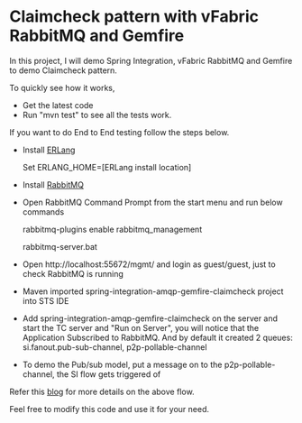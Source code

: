 Claimcheck pattern with vFabric RabbitMQ and Gemfire
====================================================

In this project, I will demo Spring Integration, vFabric RabbitMQ and Gemfire to demo Claimcheck pattern. 

To quickly see how it works,

* Get the latest code
* Run "mvn test" to see all the tests work. 

If you want to do End to End testing follow the steps below.
* Install [ERLang](http://www.erlang.org/download/otp_win32_R15B02.exe)

	Set ERLANG_HOME=[ERLang install location]

* Install [RabbitMQ](http://www.rabbitmq.com/releases/rabbitmq-server/v2.8.7/rabbitmq-server-2.8.7.exe) 
* Open RabbitMQ Command Prompt from the start menu and run below commands

	rabbitmq-plugins enable rabbitmq_management

	rabbitmq-server.bat

* Open http://localhost:55672/mgmt/ and login as guest/guest, just to check RabbitMQ is running
* Maven imported spring-integration-amqp-gemfire-claimcheck project into STS IDE 
* Add spring-integration-amqp-gemfire-claimcheck on the server and start the TC server and "Run on Server", you will notice that the Application Subscribed to RabbitMQ. And by default it created 2 queues: si.fanout.pub-sub-channel, p2p-pollable-channel
* To demo the Pub/sub model, put a message on to the p2p-pollable-channel, the SI flow gets triggered of

Refer this [blog](http://krishnasblog.com/) for more details on the above flow.

Feel free to modify this code and use it for your need. 
